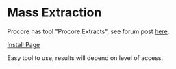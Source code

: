 # Mass Extraction

Procore has tool "Procore Extracts", see forum post [here](https://community.procore.com/s/question/0D52T00005j3RACSA2/is-there-a-way-to-download-all-submittals-with-attachments-and-rfis-in-batch).

[Install Page](https://support.procore.com/products/procore-extracts/user-guide/tutorials/install-procore-extracts)

Easy tool to use, results will depend on level of access.
